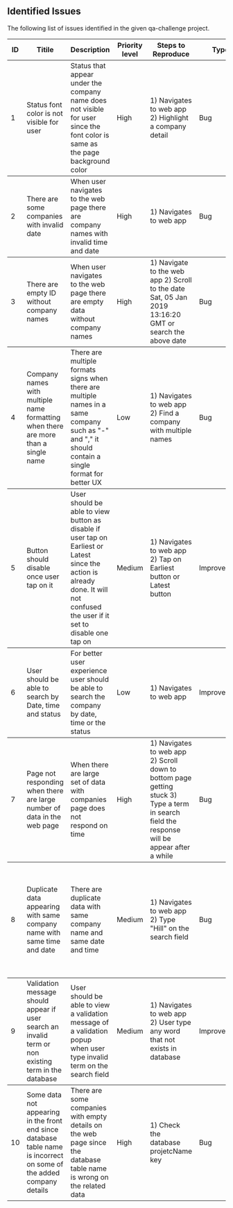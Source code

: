 ## Identified Issues

The following list of issues identified in the given qa-challenge project.

<table>
    <thead>
        <tr>
            <th>ID</th>
            <th>Titile</th>
            <th>Description</th>
            <th>Priority level</th>
            <th>Steps to Reproduce</th>
            <th>Type</th>
            <th>Environment</th>
            <th>Screenshots</th>
            <th>Expected output </th>
        </tr>
    </thead>
    <tbody>
        <tr>
            <td>1</td>
            <td>Status font color is not visible for user</td>
            <td>Status that appear under the company name does not visible for user since the font color is same as the page background color</td>
            <td>High</td>
            <td>1) Navigates to web app 2) Highlight a company detail </td>
            <td>Bug</td>
            <td>Chrome Version 107.0.5</td>
            <td>----</td>
            <td>User should be able to view company status clearly as the other terms </td>
        </tr>
    </tbody>
    <tbody>
        <tr>
            <td>2</td>
            <td>There are some companies with invalid date</td>
            <td>When user navigates to the web page there are company names with invalid time and date</td>
            <td>High</td>
            <td>1) Navigates to web app</td>
            <td>Bug</td>
            <td>Chrome Version 107.0.5</td>
            <td>----</td>
            <td>All data should contain with a valid date and time </td>
        </tr>
    </tbody>
    <tbody>
        <tr>
            <td>3</td>
            <td>There are empty ID without company names</td>
            <td>When user navigates to the web page there are empty data without company names</td>
            <td>High</td>
            <td>1) Navigate to the web app
2) Scroll to the date Sat, 05 Jan 2019 13:16:20 GMT or search the above date</td>
            <td>Bug</td>
            <td>Chrome Version 107.0.5</td>
            <td>----</td>
            <td>Web page should not contain empty field without names</td>
        </tr>
    </tbody>
    <tbody>
        <tr>
            <td>4</td>
            <td>Company names with multiple name formatting when there are more than a single name</td>
            <td>There are multiple formats signs when there are multiple names in a same company such as "-" and "," it should contain a single format for better UX</td>
            <td>Low</td>
            <td>1) Navigates to web app
2) Find a company with multiple names</td>
            <td>Bug</td>
            <td>Chrome Version 107.0.5</td>
            <td>----</td>
            <td>Page should contain with single format</td>
        </tr>
    </tbody>
    <tbody>
        <tr>
            <td>5</td>
            <td>Button should disable once user tap on it</td>
            <td>User should be able to view button as disable if user tap on Earliest or Latest since the action is already done. It will not confused the user if it set to disable one tap on</td>
            <td>Medium</td>
            <td>1) Navigates to web app
2) Tap on Earliest button or Latest button</td>
            <td>Improvement</td>
            <td>Chrome Version 107.0.5</td>
            <td>----</td>
            <td>Button should be stay as disable one user tap on and until page refresh</td>
        </tr>
    </tbody>
    <tbody>
        <tr>
            <td>6</td>
            <td>User should be able to search by Date, time and status</td>
            <td>For better user experience user should be able to search the company by date, time or the status</td>
            <td>Low</td>
            <td>1) Navigates to web app</td>
            <td>Improvement</td>
            <td>Chrome Version 107.0.5</td>
            <td>----</td>
            <td>Search method should be a selectable </td>
        </tr>
    </tbody>
    <tbody>
        <tr>
            <td>7</td>
            <td>Page not responding when there are large number of data in the web page</td>
            <td>When there are large set of data with companies page does not respond on time </td>
            <td>High</td>
            <td>1) Navigates to web app
2) Scroll down to bottom page getting stuck
3) Type a term in search field the response will be appear after a while</td>
            <td>Bug</td>
            <td>Chrome Version 107.0.5</td>
            <td>----</td>
            <td>Page should respond on time. any large number of data should appear on the page</td>
        </tr>
    </tbody>
    <tbody>
        <tr>
            <td>8</td>
            <td>Duplicate data appearing with same company name with same time and date</td>
            <td>There are duplicate data with same company name and same date and time</td>
            <td>Medium</td>
            <td>1) Navigates to web app
2) Type "Hill" on the search field</td>
            <td>Bug</td>
            <td>Chrome Version 107.0.5</td>
            <td>----</td>
            <td>User should not be able to view duplicate data with exact same company name and the date & time</td>
        </tr>
    </tbody>
    <tbody>
        <tr>
            <td>9</td>
            <td>Validation message should appear if user search an invalid term or non existing term in the database</td>
            <td>User should be able to view a validation message of a validation popup when user type invalid term on the search field</td>
            <td>Medium</td>
            <td>1) Navigates to web app
2) User type any word that not exists in database</td>
            <td>Improvement</td>
            <td>Chrome Version 107.0.5</td>
            <td>----</td>
            <td>Validation message should appear once user type an invalid term</td>
        </tr>
    </tbody>
    <tbody>
        <tr>
            <td>10</td>
            <td>Some data not appearing in the front end since database table name is incorrect on some of the added company details</td>
            <td>There are some companies with empty details on the web page since the database table name is wrong on the related data</td>
            <td>High</td>
            <td>1) Check the database projetcName key</td>
            <td>Bug</td>
            <td>Chrome Version 107.0.5</td>
            <td>----</td>
            <td>Project names title should rename correctly<td>
        </tr>
    </tbody>
</table>